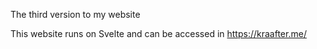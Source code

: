 The third version to my website

This website runs on Svelte and can be accessed in https://kraafter.me/